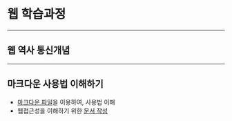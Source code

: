 # 웹 학습과정

---

## 웹 역사 통신개념

---

## 마크다운 사용법 이해하기

- [마크다운 파일](a.asset/markdown.md)을 이용하여, 사용법 이해
- 웹접근성을 이해하기 위한 [문서 작성](a.asset/web_accessibility.md)

